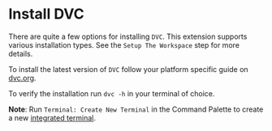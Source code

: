 # Install DVC

There are quite a few options for installing `DVC`. This extension supports
various installation types. See the `Setup The Workspace` step for more details.

To install the latest version of `DVC` follow your platform specific guide on
[dvc.org](https://dvc.org/doc/install).

To verify the installation run `dvc -h` in your terminal of choice.

**Note**: Run `Terminal: Create New Terminal` in the Command Palette to create a
new
[integrated terminal](https://code.visualstudio.com/docs/editor/integrated-terminal).
